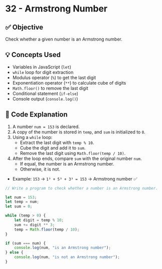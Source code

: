 # 32 - Armstrong Number

## ✅ Objective  
Check whether a given number is an Armstrong number.  

## 💡 Concepts Used  
- Variables in JavaScript (`let`)  
- `while` loop for digit extraction  
- Modulus operator (`%`) to get the last digit  
- Exponentiation operator (`**`) to calculate cube of digits  
- `Math.floor()` to remove the last digit  
- Conditional statement (`if-else`)  
- Console output (`console.log()`)  

## 📘 Code Explanation  
1. A number `num = 153` is declared.  
2. A copy of the number is stored in `temp`, and `sum` is initialized to `0`.  
3. Using a `while` loop:  
   - Extract the last digit with `temp % 10`.  
   - Cube the digit and add it to `sum`.  
   - Remove the last digit using `Math.floor(temp / 10)`.  
4. After the loop ends, compare `sum` with the original number `num`.  
   - If equal, the number is an Armstrong number.  
   - Otherwise, it is not.  

- Example: `153` → `1³ + 5³ + 3³ = 153` → Armstrong number ✅  

```javascript
// Write a program to check whether a number is an Armstrong number.

let num = 153;
let temp = num;
let sum = 0;

while (temp > 0) {
    let digit = temp % 10;
    sum += digit ** 3;
    temp = Math.floor(temp / 10);
}

if (sum === num) {
    console.log(num, "is an Armstrong number");
} else {
    console.log(num, "is not an Armstrong number");
}
